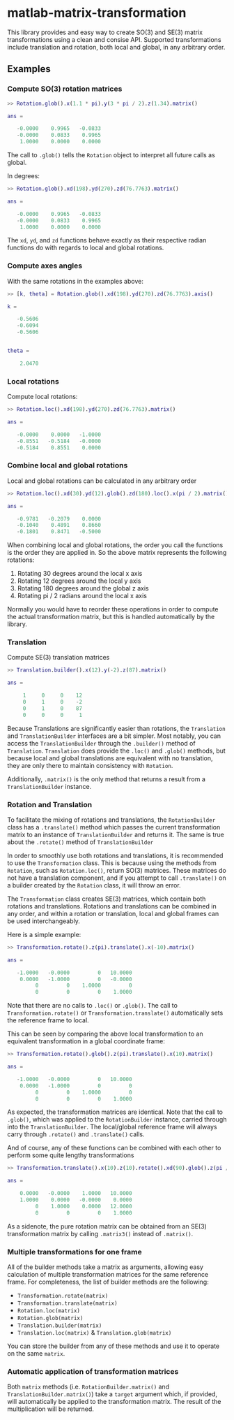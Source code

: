 # matlab-matrix-transformation

This library provides and easy way to create SO(3) and SE(3) matrix transformations using a clean and consise API. Supported transformations include translation and rotation, both local and global, in any arbitrary order.

## Examples

### Compute SO(3) rotation matrices

```matlab
>> Rotation.glob().x(1.1 * pi).y(3 * pi / 2).z(1.34).matrix()

ans =

   -0.0000    0.9965   -0.0833
   -0.0000    0.0833    0.9965
    1.0000    0.0000    0.0000
```

The call to `.glob()` tells the `Rotation` object to interpret all future calls as global.

In degrees:

```matlab
>> Rotation.glob().xd(198).yd(270).zd(76.7763).matrix()

ans =

   -0.0000    0.9965   -0.0833
   -0.0000    0.0833    0.9965
    1.0000    0.0000    0.0000
```

The `xd`, `yd`, and `zd` functions behave exactly as their respective radian functions do with regards to local and global rotations.

### Compute axes angles

With the same rotations in the examples above:

```matlab
>> [k, theta] = Rotation.glob().xd(198).yd(270).zd(76.7763).axis()

k =

   -0.5606
   -0.6094
   -0.5606


theta =

    2.0470
```

### Local rotations

Compute local rotations:

```matlab
>> Rotation.loc().xd(198).yd(270).zd(76.7763).matrix()

ans =

   -0.0000    0.0000   -1.0000
   -0.8551   -0.5184   -0.0000
   -0.5184    0.8551    0.0000
```

### Combine local and global rotations

Local and global rotations can be calculated in any arbitrary order

```matlab
>> Rotation.loc().xd(30).yd(12).glob().zd(180).loc().x(pi / 2).matrix()

ans =

   -0.9781   -0.2079    0.0000
   -0.1040    0.4891    0.8660
   -0.1801    0.8471   -0.5000
```

When combining local and global rotations, the order you call the functions is the order they are applied in. So the above matrix represents the following rotations:

1. Rotating 30 degrees around the local x axis
2. Rotating 12 degrees around the local y axis
3. Rotating 180 degrees around the global z axis
4. Rotating pi / 2 radians around the local x axis

Normally you would have to reorder these operations in order to compute the actual transformation matrix, but this is handled automatically by the library.

### Translation

Compute SE(3) translation matrices

```matlab
>> Translation.builder().x(12).y(-2).z(87).matrix()

ans =

     1     0     0    12
     0     1     0    -2
     0     1     0    87
     0     0     0     1
```

Because Translations are significantly easier than rotations, the `Translation` and `TranslationBuilder` interfaces are a bit simpler. Most notably, you can access the `TranslationBuilder` through the `.builder()` method of `Translation`. `Translation` does provide the `.loc()` and `.glob()` methods, but because local and global translations are equivalent with no translation, they are only there to maintain consistency with `Rotation`.

Additionally, `.matrix()` is the only method that returns a result from a `TranslationBuilder` instance.

### Rotation and Translation

To facilitate the mixing of rotations and translations, the `RotationBuilder` class has a `.translate()` method which passes the current transformation matrix to an instance of `TranslationBuilder` and returns it. The same is true about the `.rotate()` method of `TranslationBuilder`

In order to smoothly use both rotations and translations, it is recommended to use the `Transformation` class. This is because using the methods from `Rotation`, such as `Rotation.loc()`, return SO(3) matrices. These matrices do not have a translation component, and if you attempt to call `.translate()` on a builder created by the `Rotation` class, it will throw an error.

The `Transformation` class creates SE(3) matrices, which contain both rotations and translations. Rotations and translations can be combined in any order, and within a rotation or translation, local and global frames can be used interchangeably.

Here is a simple example:

```matlab
>> Transformation.rotate().z(pi).translate().x(-10).matrix()

ans =

   -1.0000   -0.0000         0   10.0000
    0.0000   -1.0000         0   -0.0000
         0         0    1.0000         0
         0         0         0    1.0000
```

Note that there are no calls to `.loc()` or `.glob()`. The call to `Transformation.rotate()` or `Transformation.translate()` automatically sets the reference frame to local.

This can be seen by comparing the above local transformation to an equivalent transformation in a global coordinate frame:

```matlab
>> Transformation.rotate().glob().z(pi).translate().x(10).matrix()

ans =

   -1.0000   -0.0000         0   10.0000
    0.0000   -1.0000         0         0
         0         0    1.0000         0
         0         0         0    1.0000
```

As expected, the transformation matrices are identical. Note that the call to `.glob()`, which was applied to the `RotationBuilder` instance, carried through into the `TranslationBuilder`. The local/global reference frame will always carry through `.rotate()` and `.translate()` calls.

And of course, any of these functions can be combined with each other to perform some quite lengthy transformations

```matlab
>> Transformation.translate().x(10).z(10).rotate().xd(90).glob().z(pi / 2).translate().loc().y(2).matrix()

ans =

    0.0000   -0.0000    1.0000   10.0000
    1.0000    0.0000   -0.0000    0.0000
         0    1.0000    0.0000   12.0000
         0         0         0    1.0000
```

As a sidenote, the pure rotation matrix can be obtained from an SE(3) transformation matrix by calling `.matrix3()` instead of `.matrix()`.

### Multiple transformations for one frame

All of the builder methods take a matrix as arguments, allowing easy calculation of multiple transformation matrices for the same reference frame. For completeness, the list of builder methods are the following:

- `Transformation.rotate(matrix)`
- `Transformation.translate(matrix)`
- `Rotation.loc(matrix)`
- `Rotation.glob(matrix)`
- `Translation.builder(matrix)`
- `Translation.loc(matrix)` & `Translation.glob(matrix)`

You can store the builder from any of these methods and use it to operate on the same `matrix`.

### Automatic application of transformation matrices

Both `matrix` methods (i.e. `RotationBuilder.matrix()` and `TranslationBuilder.matrix()`) take a `target` argument which, if provided, will automatically be applied to the transformation matrix. The result of the multiplication will be returned.
